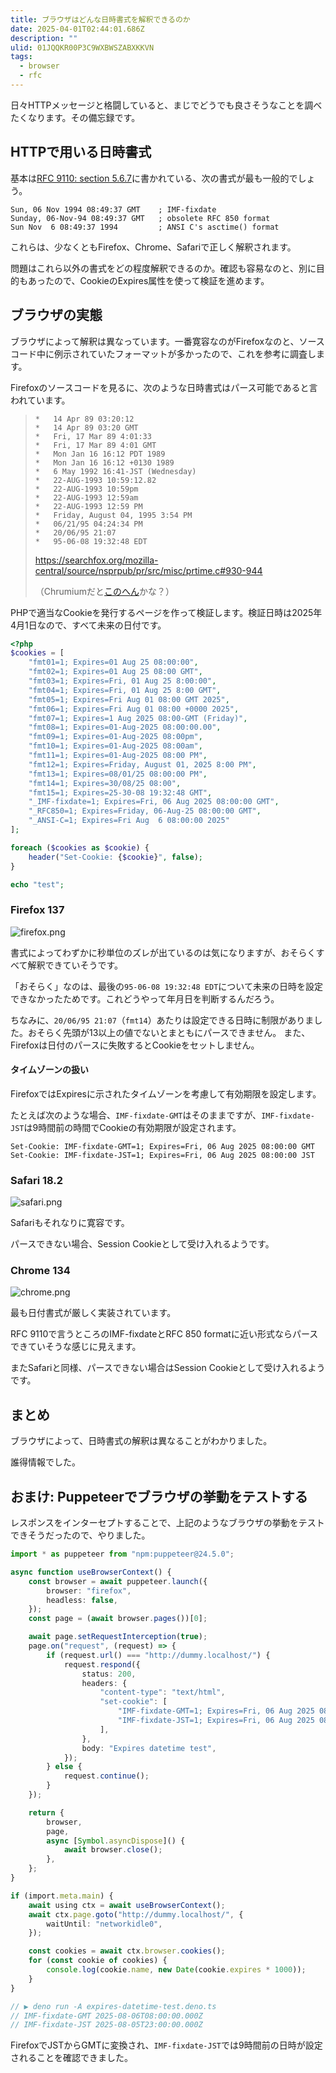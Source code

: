 ```yaml
---
title: ブラウザはどんな日時書式を解釈できるのか
date: 2025-04-01T02:44:01.686Z
description: ""
ulid: 01JQQKR00P3C9WXBWSZABXKKVN
tags:
  - browser
  - rfc
---
```


日々HTTPメッセージと格闘していると、まじでどうでも良さそうなことを調べたくなります。その備忘録です。

## HTTPで用いる日時書式

基本は[RFC 9110: section 5.6.7](https://www.rfc-editor.org/rfc/rfc9110.html#section-5.6.7)に書かれている、次の書式が最も一般的でしょう。

```plaintext
Sun, 06 Nov 1994 08:49:37 GMT    ; IMF-fixdate
Sunday, 06-Nov-94 08:49:37 GMT   ; obsolete RFC 850 format
Sun Nov  6 08:49:37 1994         ; ANSI C's asctime() format
```

これらは、少なくともFirefox、Chrome、Safariで正しく解釈されます。

問題はこれら以外の書式をどの程度解釈できるのか。確認も容易なのと、別に目的もあったので、CookieのExpires属性を使って検証を進めます。

## ブラウザの実態

ブラウザによって解釈は異なっています。一番寛容なのがFirefoxなのと、ソースコード中に例示されていたフォーマットが多かったので、これを参考に調査します。

Firefoxのソースコードを見るに、次のような日時書式はパース可能であると言われています。

> ```
> *   14 Apr 89 03:20:12
> *   14 Apr 89 03:20 GMT
> *   Fri, 17 Mar 89 4:01:33
> *   Fri, 17 Mar 89 4:01 GMT
> *   Mon Jan 16 16:12 PDT 1989
> *   Mon Jan 16 16:12 +0130 1989
> *   6 May 1992 16:41-JST (Wednesday)
> *   22-AUG-1993 10:59:12.82
> *   22-AUG-1993 10:59pm
> *   22-AUG-1993 12:59am
> *   22-AUG-1993 12:59 PM
> *   Friday, August 04, 1995 3:54 PM
> *   06/21/95 04:24:34 PM
> *   20/06/95 21:07
> *   95-06-08 19:32:48 EDT
> ```
>
> https://searchfox.org/mozilla-central/source/nsprpub/pr/src/misc/prtime.c#930-944
>
> （Chrumiumだと[このへん](https://source.chromium.org/chromium/chromium/src/+/main:net/cookies/cookie_util.cc;l=481)かな？）

PHPで適当なCookieを発行するページを作って検証します。検証日時は2025年4月1日なので、すべて未来の日付です。

```php
<?php
$cookies = [
    "fmt01=1; Expires=01 Aug 25 08:00:00",
    "fmt02=1; Expires=01 Aug 25 08:00 GMT",
    "fmt03=1; Expires=Fri, 01 Aug 25 8:00:00",
    "fmt04=1; Expires=Fri, 01 Aug 25 8:00 GMT",
    "fmt05=1; Expires=Fri Aug 01 08:00 GMT 2025",
    "fmt06=1; Expires=Fri Aug 01 08:00 +0000 2025",
    "fmt07=1; Expires=1 Aug 2025 08:00-GMT (Friday)",
    "fmt08=1; Expires=01-Aug-2025 08:00:00.00",
    "fmt09=1; Expires=01-Aug-2025 08:00pm",
    "fmt10=1; Expires=01-Aug-2025 08:00am",
    "fmt11=1; Expires=01-Aug-2025 08:00 PM",
    "fmt12=1; Expires=Friday, August 01, 2025 8:00 PM",
    "fmt13=1; Expires=08/01/25 08:00:00 PM",
    "fmt14=1; Expires=30/08/25 08:00",
    "fmt15=1; Expires=25-30-08 19:32:48 GMT",
    "_IMF-fixdate=1; Expires=Fri, 06 Aug 2025 08:00:00 GMT",
    "_RFC850=1; Expires=Friday, 06-Aug-25 08:00:00 GMT",
    "_ANSI-C=1; Expires=Fri Aug  6 08:00:00 2025"
];

foreach ($cookies as $cookie) {
    header("Set-Cookie: {$cookie}", false);
}

echo "test";
```

### Firefox 137

![firefox.png](firefox.png)

書式によってわずかに秒単位のズレが出ているのは気になりますが、おそらくすべて解釈できていそうです。

「おそらく」なのは、最後の`95-06-08 19:32:48 EDT`について未来の日時を設定できなかったためです。これどうやって年月日を判断するんだろう。

ちなみに、`20/06/95 21:07`（`fmt14`）あたりは設定できる日時に制限がありました。おそらく先頭が13以上の値でないとまともにパースできません。
また、Firefoxは日付のパースに失敗するとCookieをセットしません。

#### タイムゾーンの扱い

FirefoxではExpiresに示されたタイムゾーンを考慮して有効期限を設定します。

たとえば次のような場合、`IMF-fixdate-GMT`はそのままですが、`IMF-fixdate-JST`は9時間前の時間でCookieの有効期限が設定されます。

```http
Set-Cookie: IMF-fixdate-GMT=1; Expires=Fri, 06 Aug 2025 08:00:00 GMT
Set-Cookie: IMF-fixdate-JST=1; Expires=Fri, 06 Aug 2025 08:00:00 JST
```

### Safari 18.2

![safari.png](safari.png)

Safariもそれなりに寛容です。

パースできない場合、Session Cookieとして受け入れるようです。

### Chrome 134

![chrome.png](chrome.png)

最も日付書式が厳しく実装されています。

RFC 9110で言うところのIMF-fixdateとRFC 850 formatに近い形式ならパースできていそうな感じに見えます。

またSafariと同様、パースできない場合はSession Cookieとして受け入れるようです。

## まとめ

ブラウザによって、日時書式の解釈は異なることがわかりました。

誰得情報でした。

## おまけ: Puppeteerでブラウザの挙動をテストする

レスポンスをインターセプトすることで、上記のようなブラウザの挙動をテストできそうだったので、やりました。

```typescript
import * as puppeteer from "npm:puppeteer@24.5.0";

async function useBrowserContext() {
	const browser = await puppeteer.launch({
		browser: "firefox",
		headless: false,
	});
	const page = (await browser.pages())[0];

	await page.setRequestInterception(true);
	page.on("request", (request) => {
		if (request.url() === "http://dummy.localhost/") {
			request.respond({
				status: 200,
				headers: {
					"content-type": "text/html",
					"set-cookie": [
						"IMF-fixdate-GMT=1; Expires=Fri, 06 Aug 2025 08:00:00 GMT",
						"IMF-fixdate-JST=1; Expires=Fri, 06 Aug 2025 08:00:00 JST",
					],
				},
				body: "Expires datetime test",
			});
		} else {
			request.continue();
		}
	});

	return {
		browser,
		page,
		async [Symbol.asyncDispose]() {
			await browser.close();
		},
	};
}

if (import.meta.main) {
	await using ctx = await useBrowserContext();
	await ctx.page.goto("http://dummy.localhost/", {
		waitUntil: "networkidle0",
	});

	const cookies = await ctx.browser.cookies();
	for (const cookie of cookies) {
		console.log(cookie.name, new Date(cookie.expires * 1000));
	}
}

// ▶ deno run -A expires-datetime-test.deno.ts
// IMF-fixdate-GMT 2025-08-06T08:00:00.000Z
// IMF-fixdate-JST 2025-08-05T23:00:00.000Z
```

FirefoxでJSTからGMTに変換され、`IMF-fixdate-JST`では9時間前の日時が設定されることを確認できました。
